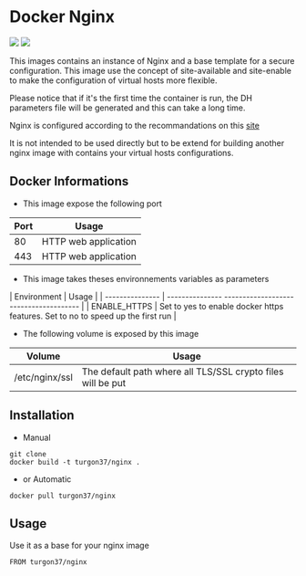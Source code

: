 # Docker Nginx

[![](https://images.microbadger.com/badges/image/turgon37/nginx.svg)](https://microbadger.com/images/turgon37/nginx "Get your own image badge on microbadger.com")
[![](https://images.microbadger.com/badges/version/turgon37/nginx.svg)](https://microbadger.com/images/turgon37/nginx "Get your own version badge on microbadger.com")

This images contains an instance of Nginx and a base template for a secure configuration.
This image use the concept of site-available and site-enable to make the configuration of  virtual hosts more flexible.

Please notice that if it's the first time the container is run, the DH parameters file will be generated and this can take a long time.

Nginx is configured according to the recommandations on this [site](https://weakdh.org/sysadmin.html)

It is not intended to be used directly but to be extend for building another nginx image with contains your virtual hosts configurations.

## Docker Informations

* This image expose the following port

| Port           | Usage                |
| -------------- | -------------------- |
| 80             | HTTP web application |
| 443            | HTTP web application |

 * This image takes theses environnements variables as parameters

| Environment     | Usage                                                                           |
| --------------- | ---------------                          -------------------------------------- |
| ENABLE_HTTPS    | Set to yes to enable docker https features. Set to no to speed up the first run |

 * The following volume is exposed by this image

| Volume         | Usage                                               |
| -------------- | --------------------------------------------------- |
| /etc/nginx/ssl | The default path where all TLS/SSL crypto files will be put |

## Installation

* Manual

```
git clone
docker build -t turgon37/nginx .
```

* or Automatic

```
docker pull turgon37/nginx
```


## Usage

Use it as a base for your nginx image

```
FROM turgon37/nginx
```
